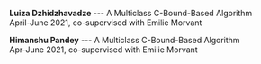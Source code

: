 **Luiza Dzhidzhavadze** --- A Multiclass C-Bound-Based Algorithm  
April-June 2021, co-supervised with Emilie Morvant

**Himanshu Pandey** --- A Multiclass C-Bound-Based Algorithm  
Apr-June 2021, co-supervised with Emilie Morvant

